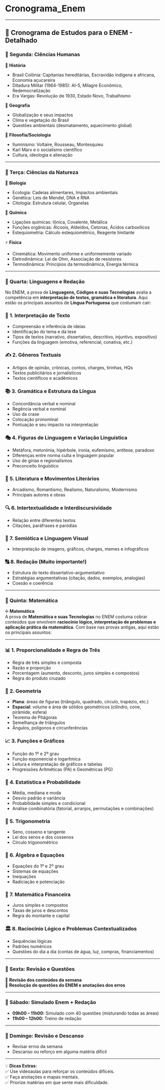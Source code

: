 # Cronograma_Enem


---

## **📅 Cronograma de Estudos para o ENEM - Detalhado**  

### **📆 Segunda: Ciências Humanas**  
📖 **História**  
- Brasil Colônia: Capitanias hereditárias, Escravidão indígena e africana, Economia açucareira  
- Ditadura Militar (1964-1985): AI-5, Milagre Econômico, Redemocratização  
- Era Vargas: Revolução de 1930, Estado Novo, Trabalhismo  

📖 **Geografia**  
- Globalização e seus impactos  
- Clima e vegetação do Brasil  
- Questões ambientais (desmatamento, aquecimento global)  

📖 **Filosofia/Sociologia**  
- Iluminismo: Voltaire, Rousseau, Montesquieu  
- Karl Marx e o socialismo científico  
- Cultura, ideologia e alienação  

---

### **📆 Terça: Ciências da Natureza**  
🔬 **Biologia**  
- Ecologia: Cadeias alimentares, Impactos ambientais  
- Genética: Leis de Mendel, DNA e RNA  
- Citologia: Estrutura celular, Organelas  

🧪 **Química**  
- Ligações químicas: Iônica, Covalente, Metálica  
- Funções orgânicas: Álcoois, Aldeídos, Cetonas, Ácidos carboxílicos  
- Estequiometria: Cálculo estequiométrico, Reagente limitante  

⚡ **Física**  
- Cinemática: Movimento uniforme e uniformemente variado  
- Eletrodinâmica: Lei de Ohm, Associação de resistores  
- Termodinâmica: Princípios da termodinâmica, Energia térmica  

---

### **📆 Quarta: Linguagens e Redação**  
No ENEM, a prova de **Linguagens, Códigos e suas Tecnologias** avalia a competência em **interpretação de textos, gramática e literatura**. Aqui estão os principais assuntos de **Língua Portuguesa** que costumam cair:  

### 📖 **1. Interpretação de Texto**  
- Compreensão e inferência de ideias  
- Identificação do tema e da tese  
- Tipos de textos (narrativo, dissertativo, descritivo, injuntivo, expositivo)  
- Funções da linguagem (emotiva, referencial, conativa, etc.)  

### ✍️ **2. Gêneros Textuais**  
- Artigos de opinião, crônicas, contos, charges, tirinhas, HQs  
- Textos publicitários e jornalísticos  
- Textos científicos e acadêmicos  

### 📚 **3. Gramática e Estrutura da Língua**  
- Concordância verbal e nominal  
- Regência verbal e nominal  
- Uso da crase  
- Colocação pronominal  
- Pontuação e seu impacto na interpretação  

### 🎭 **4. Figuras de Linguagem e Variação Linguística**  
- Metáfora, metonímia, hipérbole, ironia, eufemismo, antítese, paradoxo  
- Diferenças entre norma culta e linguagem popular  
- Uso de gírias e regionalismos  
- Preconceito linguístico  

### 📝 **5. Literatura e Movimentos Literários**  
- Arcadismo, Romantismo, Realismo, Naturalismo, Modernismo  
- Principais autores e obras  

### 🔍 **6. Intertextualidade e Interdiscursividade**  
- Relação entre diferentes textos  
- Citações, paráfrases e paródias  

### 🎨 **7. Semiótica e Linguagem Visual**  
- Interpretação de imagens, gráficos, charges, memes e infográficos  

### 🔠 **8. Redação** (Muito importante!)  
- Estrutura do texto dissertativo-argumentativo  
- Estratégias argumentativas (citação, dados, exemplos, analogias)  
- Coesão e coerência  

---

### **📆 Quinta: Matemática**  
➗ **Matemática**  
A prova de **Matemática e suas Tecnologias** no ENEM costuma cobrar conteúdos que envolvem **raciocínio lógico, interpretação de problemas e aplicação prática da matemática**. Com base nas provas antigas, aqui estão os principais assuntos:  

---

### 📊 **1. Proporcionalidade e Regra de Três**  
- Regra de três simples e composta  
- Razão e proporção  
- Porcentagem (aumento, desconto, juros simples e compostos)  
- Regra do produto cruzado  

### 📏 **2. Geometria**  
- **Plana**: áreas de figuras (triângulo, quadrado, círculo, trapézio, etc.)  
- **Espacial**: volume e área de sólidos geométricos (cilindro, cone, pirâmide, esfera)  
- Teorema de Pitágoras  
- Semelhança de triângulos  
- Ângulos, polígonos e circunferências  

### 📈 **3. Funções e Gráficos**  
- Função do 1º e 2º grau  
- Função exponencial e logarítmica  
- Leitura e interpretação de gráficos e tabelas  
- Progressões Aritméticas (PA) e Geométricas (PG)  

### 📐 **4. Estatística e Probabilidade**  
- Média, mediana e moda  
- Desvio padrão e variância  
- Probabilidade simples e condicional  
- Análise combinatória (fatorial, arranjos, permutações e combinações)  

### 📏 **5. Trigonometria**  
- Seno, cosseno e tangente  
- Lei dos senos e dos cossenos  
- Círculo trigonométrico  

### 🔢 **6. Álgebra e Equações**  
- Equações do 1º e 2º grau  
- Sistemas de equações  
- Inequações  
- Radiciação e potenciação  

### 🔄 **7. Matemática Financeira**  
- Juros simples e compostos  
- Taxas de juros e descontos  
- Regra do montante e capital  

### 🏛 **8. Raciocínio Lógico e Problemas Contextualizados**  
- Sequências lógicas  
- Padrões numéricos  
- Questões do dia a dia (contas de água, luz, compras, financiamentos)  



---

### **📆 Sexta: Revisão e Questões**  
🔁 **Revisão dos conteúdos da semana**  
📝 **Resolução de questões do ENEM e anotações dos erros**  

---

### **📆 Sábado: Simulado Enem + Redação**  
- **09h00 – 11h00:** Simulado com 40 questões (misturando todas as áreas)  
- **11h00 – 12h00:** Treino de redação  

---

### **📆 Domingo: Revisão e Descanso**  
- Revisar erros da semana  
- Descanso ou reforço em alguma matéria difícil  

---

💡 **Dicas Extras:**  
✅ Use videoaulas para reforçar os conteúdos difíceis.  
✅ Faça anotações e mapas mentais.  
✅ Priorize matérias em que sente mais dificuldade.  


